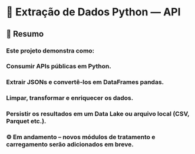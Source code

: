 # 🚀 Extração de Dados Python — API
## 📖 Resumo
### Este projeto demonstra como:
### Consumir APIs públicas em Python.
### Extrair JSONs e convertê-los em DataFrames pandas.
### Limpar, transformar e enriquecer os dados.
### Persistir os resultados em um Data Lake ou arquivo local (CSV, Parquet etc.).
### ⚙️ Em andamento – novos módulos de tratamento e carregamento serão adicionados em breve.
